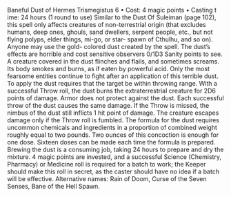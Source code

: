 Baneful Dust of Hermes Trismegistus 6
• Cost: 4 magic points
• Casting t
ime: 24 hours (1 round to use)
Similar to the Dust Of Suleiman (page 102), this spell only 
affects creatures of non-terrestrial origin (that excludes 
humans, deep ones, ghouls, sand dwellers, serpent people, 
etc., but not flying polyps, elder things, mi-go, or star-
spawn of Cthulhu, and so on). Anyone may use the gold-
colored dust created by the spell. 
The dust’s effects are horrible and cost sensitive 
observers 0/1D3 Sanity points to see. A creature covered 
in the dust flinches and flails, and sometimes screams. 
Its body smokes and burns, as if eaten by powerful acid. 
Only the most fearsome entities continue to fight after an 
application of this terrible dust. 
To apply the dust requires that the target be within 
throwing range. With a successful Throw roll, the dust burns 
the extraterrestrial creature for 2D6 points of damage. Armor 
does not protect against the dust. Each successful throw of 
the dust causes the same damage. If the Throw is missed, the 
nimbus of the dust still inflicts 1 hit point of damage. The 
creature escapes damage only if the Throw roll is fumbled.
The formula for the dust requires uncommon chemicals 
and ingredients in a proportion of combined weight roughly 
equal to two pounds. Two ounces of this concoction is 
enough for one dose. Sixteen doses can be made each time 
the formula is prepared. Brewing the dust is a consuming 
job, taking 24 hours to prepare and dry the mixture. 4 magic 
points are invested, and a successful Science (Chemistry, 
Pharmacy) or Medicine roll is required for a batch to work; 
the Keeper should make this roll in secret, as the caster 
should have no idea if a batch will be effective.
Alternative names: Rain of Doom, Curse of the Seven Senses, 
Bane of the Hell Spawn.
